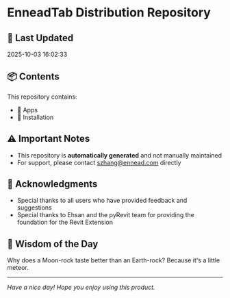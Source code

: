 # EnneadTab Distribution Repository

## 📅 Last Updated
2025-10-03 16:02:33



## 📦 Contents
This repository contains:
- 📂 Apps
- 📂 Installation

## ⚠️ Important Notes
- This repository is **automatically generated** and not manually maintained
- For support, please contact szhang@ennead.com directly

## 🙏 Acknowledgments
- Special thanks to all users who have provided feedback and suggestions
- Special thanks to Ehsan and the pyRevit team for providing the foundation for the Revit Extension

## 💭 Wisdom of the Day
Why does a Moon-rock taste better than an Earth-rock? Because it's a little meteor.

---
*Have a nice day! Hope you enjoy using this product.*
